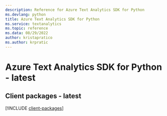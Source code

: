```yaml
---
description: Reference for Azure Text Analytics SDK for Python
ms.devlang: python
title: Azure Text Analytics SDK for Python
ms.service: textanalytics
ms.topic: reference
ms.data: 08/29/2022
author: kristapratico
ms.author: krpratic
---
```

# Azure Text Analytics SDK for Python - latest

## Client packages - latest
[!INCLUDE [client-packages](text-analytics-client-index.md)]